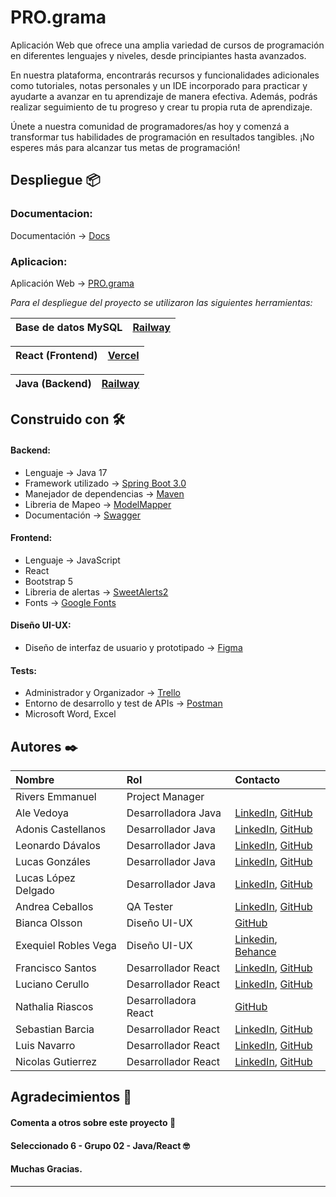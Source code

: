 # PRO.grama

Aplicación Web que ofrece una amplia variedad de cursos de programación en diferentes lenguajes y niveles, desde principiantes hasta avanzados.

En nuestra plataforma, encontrarás recursos y funcionalidades adicionales como tutoriales, notas personales y un IDE incorporado para practicar y ayudarte a avanzar en tu aprendizaje de manera efectiva. Además, podrás realizar seguimiento de tu progreso y crear tu propia ruta de aprendizaje.

Únete a nuestra comunidad de programadores/as hoy y comenzá a transformar tus habilidades de programación en resultados tangibles. ¡No esperes más para alcanzar tus metas de programación!


## Despliegue 📦

### Documentacion:

Documentación -> [Docs](https://pro-grama-production.up.railway.app/swagger-ui/index.html#/)

### Aplicacion:

Aplicación Web -> [PRO.grama](https://programa-clon-usig.vercel.app/landing)

_Para el despliegue del proyecto se utilizaron las siguientes herramientas:_

| Base de datos MySQL | [Railway](https://railway.app/) |
| ----------------- | ------------------------------ |

| React (Frontend) | [Vercel](https://vercel.com/) |
| ----------------- | ------------------------------ |

| Java (Backend)    | [Railway](https://railway.app/) |
| ----------------- | ------------------------------------- |

## Construido con 🛠️

#### Backend:

* Lenguaje -> Java 17
* Framework utilizado -> [Spring Boot 3.0](https://spring.io/) 
* Manejador de dependencias -> [Maven](https://maven.apache.org/) 
* Libreria de Mapeo -> [ModelMapper](https://mapstruct.org/)
* Documentación -> [Swagger](https://swagger.io/docs/)

#### Frontend:

* Lenguaje -> JavaScript
* React
* Bootstrap 5
* Libreria de alertas -> [SweetAlerts2](https://sweetalert2.github.io/)
* Fonts -> [Google Fonts](https://fonts.google.com/)

#### Diseño UI-UX:

* Diseño de interfaz de usuario y prototipado -> [Figma](https://www.figma.com/)

#### Tests:

* Administrador y Organizador -> [Trello](https://trello.com/es)
* Entorno de desarrollo y test de APIs -> [Postman](https://www.postman.com/)
* Microsoft Word, Excel

## Autores ✒️

|   Nombre  |    Rol   |      Contacto      |
| :-------- | :------- | :------------------------- |
| Rivers Emmanuel | Project Manager |  |
| Ale Vedoya | Desarrolladora Java | [LinkedIn](https://www.linkedin.com/in/alejandravedoya/), [GitHub](https://github.com/AleVedoya) |
| Adonis Castellanos | Desarrollador Java | [LinkedIn](https://www.linkedin.com/in/adoniscastellanos/), [GitHub](https://github.com/AdonisCastellanos) |
| Leonardo Dávalos | Desarrollador Java | [LinkedIn](https://linkedin.com/in/leonardo-davalos), [GitHub](https://github.com/davaloslm) |
| Lucas Gonzáles | Desarrollador Java | [LinkedIn](https://www.linkedin.com/in/lucasmartingonzalez/), [GitHub](https://github.com/lucas2205) |
| Lucas López Delgado | Desarrollador Java | [LinkedIn](https://www.linkedin.com/in/lucas-l%C3%B3pez-delgado/), [GitHub](https://github.com/LucasLopezd) |
| Andrea Ceballos | QA Tester | [LinkedIn](https://www.linkedin.com/in/andreaceballosalcaraz/), [GitHub](https://github.com/andreAlcaraz) |
| Bianca Olsson | Diseño UI-UX | [GitHub](https://github.com/olssonbianca) |
| Exequiel Robles Vega | Diseño UI-UX | [Linkedin](https://www.linkedin.com/in/exequiel-robles-vega-b9432b211/), [Behance](https://www.behance.net/exequielroblesvega) |
| Francisco Santos | Desarrollador React | [LinkedIn](https://www.linkedin.com/in/francisco-santos-a6973a1ab/), [GitHub](https://github.com/FranciscoSantos01) |
| Luciano Cerullo | Desarrollador React | [LinkedIn](https://www.linkedin.com/in/lucianocerullo77/), [GitHub](https://github.com/LucianoCerullo77) |
| Nathalia Riascos | Desarrolladora React | [GitHub](https://github.com/NathaliaRiascos) |
| Sebastian Barcia | Desarrollador React | [LinkedIn](https://www.linkedin.com/in/sebastian-barcia/), [GitHub](https://github.com/sebastianbarcia) |
| Luis Navarro | Desarrollador React | [LinkedIn](https://www.linkedin.com/in/luisnavarro-fullstack/), [GitHub](https://github.com/luisnava6667) |
| Nicolas Gutierrez | Desarrollador React | [LinkedIn](https://www.linkedin.com/in/alexis-nicolas-gutierrez/), [GitHub](https://github.com/ag171980) |

## Agradecimientos 🎁

#### Comenta a otros sobre este proyecto 📢 
#### Seleccionado 6 - Grupo 02 - Java/React 🤓
#### Muchas Gracias.

---
